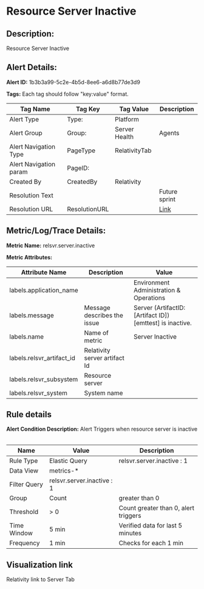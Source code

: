 # Resource Server Inactive

## Description: 
Resource Server Inactive<br/>


## Alert Details:
**Alert ID:** 1b3b3a99-5c2e-4b5d-8ee6-a6d8b77de3d9

**Tags:**
Each tag should follow "key:value" format.

|Tag Name|Tag Key|Tag Value|Description|
|--|--|--|--|
|Alert Type|Type: |Platform|
|Alert Group|Group: |Server Health|Agents|
|Alert Navigation Type|PageType|RelativityTab|
|Alert Navigation param|PageID:||
|Created By|CreatedBy|Relativity|
|Resolution Text|||Future sprint|
|Resolution URL|ResolutionURL||[Link](00002-Resource-server-inactive-alert-resolution-sop.md)|

## Metric/Log/Trace Details:
**Metric Name:** relsvr.server.inactive

**Metric Attributes:**

|Attribute Name|Description|Value|
|-------|---|--|
|labels.application_name||Environment Administration & Operations|
|labels.message|Message describes the issue|Server (ArtifactID:[Artifact ID]) [emttest] is inactive.|
|labels.name|Name of metric|Server Inactive|
|labels.relsvr_artifact_id|Relativity server artifact Id||
|labels.relsvr_subsystem|Resource server||
|labels.relsvr_system|System name||

## Rule details
**Alert Condition Description:** Alert Triggers when resource server is inactive <br/><br/>

|Name|Value|Description|
|-|-|-|
|Rule Type| Elastic Query|relsvr.server.inactive : 1|
|Data View| metrics-*||
|Filter Query|relsvr.server.inactive : 1|
Group| Count|greater than 0|
|Threshold| > 0| Count greater than 0, alert triggers|
|Time Window| 5 min| Verified data for last 5 minutes|
|Frequency| 1 min|Checks for each 1 min|

## Visualization link
Relativity link to Server Tab

